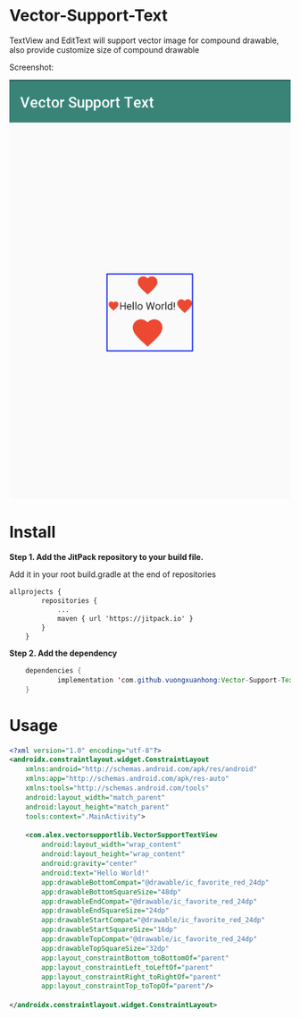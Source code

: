 # Vector-Support-Text
TextView and EditText will support vector image for compound drawable, also provide customize size of compound drawable

Screenshot:

![screen_shot][logo]

# Install

<b>Step 1. Add the JitPack repository to your build file. </b>

Add it in your root build.gradle at the end of repositories

```code
allprojects {
		repositories {
			...
			maven { url 'https://jitpack.io' }
		}
	}
```

<b>Step 2. Add the dependency</b>

```java
	dependencies {
	        implementation 'com.github.vuongxuanhong:Vector-Support-Text:1.0'
	}
```

# Usage

```xml
<?xml version="1.0" encoding="utf-8"?>
<androidx.constraintlayout.widget.ConstraintLayout
    xmlns:android="http://schemas.android.com/apk/res/android"
    xmlns:app="http://schemas.android.com/apk/res-auto"
    xmlns:tools="http://schemas.android.com/tools"
    android:layout_width="match_parent"
    android:layout_height="match_parent"
    tools:context=".MainActivity">

    <com.alex.vectorsupportlib.VectorSupportTextView
        android:layout_width="wrap_content"
        android:layout_height="wrap_content"
        android:gravity="center"
        android:text="Hello World!"
        app:drawableBottomCompat="@drawable/ic_favorite_red_24dp"
        app:drawableBottomSquareSize="48dp"
        app:drawableEndCompat="@drawable/ic_favorite_red_24dp"
        app:drawableEndSquareSize="24dp"
        app:drawableStartCompat="@drawable/ic_favorite_red_24dp"
        app:drawableStartSquareSize="16dp"
        app:drawableTopCompat="@drawable/ic_favorite_red_24dp"
        app:drawableTopSquareSize="32dp"
        app:layout_constraintBottom_toBottomOf="parent"
        app:layout_constraintLeft_toLeftOf="parent"
        app:layout_constraintRight_toRightOf="parent"
        app:layout_constraintTop_toTopOf="parent"/>

</androidx.constraintlayout.widget.ConstraintLayout>
```

[logo]: https://github.com/vuongxuanhong/Vector-Support-Text/blob/master/app/screenshot/Screen%20Shot%202018-09-04%20at%206.01.49%20PM.png "Screenshot"
